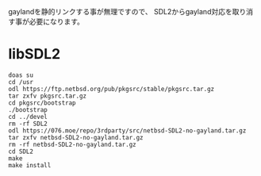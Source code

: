gaylandを静的リンクする事が無理ですので、
SDL2からgayland対応を取り消す事が必要になります。

# libSDL2
```
doas su
cd /usr
odl https://ftp.netbsd.org/pub/pkgsrc/stable/pkgsrc.tar.gz
tar zxfv pkgsrc.tar.gz
cd pkgsrc/bootstrap
./bootstrap
cd ../devel
rm -rf SDL2
odl https://076.moe/repo/3rdparty/src/netbsd-SDL2-no-gayland.tar.gz
tar zxfv netbsd-SDL2-no-gayland.tar.gz
rm -rf netbsd-SDL2-no-gayland.tar.gz
cd SDL2
make
make install
```

